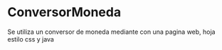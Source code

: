 # ConversorMoneda
Se utiliza un conversor de moneda mediante con una pagina web, hoja estilo css y java
